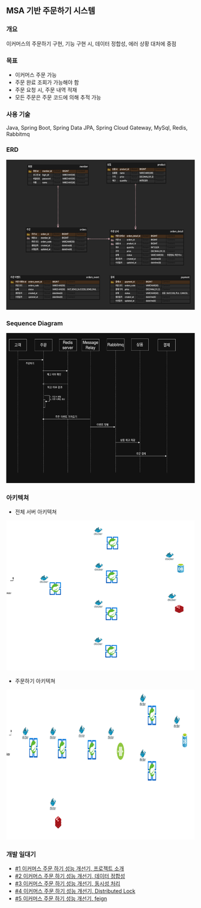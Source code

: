 ## MSA 기반 주문하기 시스템

### 개요
이커머스의 주문하기 구현, 기능 구현 시, 데이터 정합성, 에러 상황 대처에 중점

### 목표
- 이커머스 주문 가능
- 주문 완료 조회가 가능해야 함
- 주문 요청 시, 주문 내역 적재
- 모든 주문은 주문 코드에 의해 추적 가능

### 사용 기술
Java, Spring Boot, Spring Data JPA, Spring Cloud Gateway, MySql, Redis, Rabbitmq

### ERD
<img src="./images/ecommerce_erd.png" width="650" height="400">

### Sequence Diagram
<img src="./images/sequence_diagram.png" width="650" height="400">

### 아키텍쳐
- 전체 서버 아키텍쳐
<img src="./images/이커머스_상품주문하기-전체 서버 아키텍쳐.png" width="650" height="400">

- 주문하기 아키텍쳐
<img src="./images/이커머스_상품주문하기-주문 서버 아키텍쳐.png" width="650" height="400">

### 개발 일대기

- [#1 이커머스 주문 하기 성능 개선기, 프로젝트 소개](https://github.com/zzangoobrother/study-organization/blob/main/project/ecommerce/1.%20%EC%9D%B4%EC%BB%A4%EB%A8%B8%EC%8A%A4%20%EC%A3%BC%EB%AC%B8%20%ED%95%98%EA%B8%B0%20%EC%84%B1%EB%8A%A5%20%EA%B0%9C%EC%84%A0%EA%B8%B0%2C%20%ED%94%84%EB%A1%9C%EC%A0%9D%ED%8A%B8%20%EC%86%8C%EA%B0%9C.md)
- [#2 이커머스 주문 하기 성능 개선기, 데이터 정합성](https://github.com/zzangoobrother/study-organization/blob/main/project/ecommerce/2.%20%EC%9D%B4%EC%BB%A4%EB%A8%B8%EC%8A%A4%20%EC%A3%BC%EB%AC%B8%20%ED%95%98%EA%B8%B0%20%EC%84%B1%EB%8A%A5%20%EA%B0%9C%EC%84%A0%EA%B8%B0%2C%20%EB%8D%B0%EC%9D%B4%ED%84%B0%20%EC%A0%95%ED%95%A9%EC%84%B1.md)
- [#3 이커머스 주문 하기 성능 개선기, 동시성 처리](https://github.com/zzangoobrother/study-organization/blob/main/project/ecommerce/3.%20%EC%9D%B4%EC%BB%A4%EB%A8%B8%EC%8A%A4%20%EC%A3%BC%EB%AC%B8%20%ED%95%98%EA%B8%B0%20%EC%84%B1%EB%8A%A5%20%EA%B0%9C%EC%84%A0%EA%B8%B0%2C%20%EB%8F%99%EC%8B%9C%EC%84%B1%20%EC%B2%98%EB%A6%AC.md)
- [#4 이커머스 주문 하기 성능 개선기, Distributed Lock](https://github.com/zzangoobrother/study-organization/blob/main/project/ecommerce/4.%20%EC%9D%B4%EC%BB%A4%EB%A8%B8%EC%8A%A4%20%EC%A3%BC%EB%AC%B8%20%ED%95%98%EA%B8%B0%20%EC%84%B1%EB%8A%A5%20%EA%B0%9C%EC%84%A0%EA%B8%B0%2C%20Distributed%20Lock.md)
- [#5 이커머스 주문 하기 성능 개선기, feign](https://github.com/zzangoobrother/study-organization/blob/main/project/ecommerce/5.%20%EC%9D%B4%EC%BB%A4%EB%A8%B8%EC%8A%A4%20%EC%A3%BC%EB%AC%B8%20%ED%95%98%EA%B8%B0%20%EC%84%B1%EB%8A%A5%20%EA%B0%9C%EC%84%A0%EA%B8%B0%2C%20feign.md)
